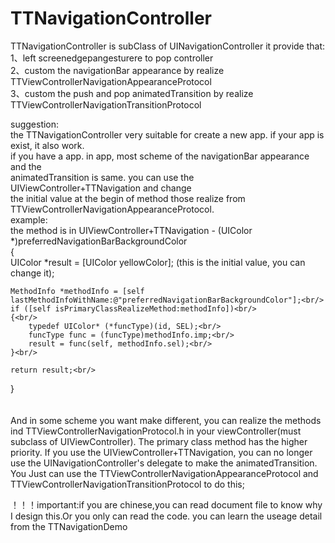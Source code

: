 # TTNavigationController


 TTNavigationController is subClass of UINavigationController
 it provide that:<br/>
 1、left screenedgepangesturere to pop controller<br/>
 2、custom the navigationBar appearance by realize TTViewControllerNavigationAppearanceProtocol<br/>
 3、custom the push and pop animatedTransition by realize TTViewControllerNavigationTransitionProtocol<br/>

 suggestion:<br/>
 the TTNavigationController very suitable for create a new app. if your app is exist, it also work.<br/>
 if you have a app. in app, most scheme of the navigationBar appearance and the <br/>
 animatedTransition is same. you can use the UIViewController+TTNavigation and change<br/>
 the initial value at the begin of method those realize from TTViewControllerNavigationAppearanceProtocol.<br/>
 example: <br/>
 the method is in UIViewController+TTNavigation
 \- (UIColor *)preferredNavigationBarBackgroundColor<br/>
{<br/>
    UIColor *result = [UIColor yellowColor]; (this is the initial value, you can change it);<br/>

    MethodInfo *methodInfo = [self lastMethodInfoWithName:@"preferredNavigationBarBackgroundColor"];<br/>
    if ([self isPrimaryClassRealizeMethod:methodInfo])<br/>
    {<br/>
        typedef UIColor* (*funcType)(id, SEL);<br/>
        funcType func = (funcType)methodInfo.imp;<br/>
        result = func(self, methodInfo.sel);<br/>
    }<br/>

    return result;<br/>
}<br/>
<br/>
<br/>
 And in some scheme you want make different, you can realize the methods ind TTViewControllerNavigationProtocol.h
 in your viewController(must subclass of UIViewController). The primary class method has
 the higher priority.
 If you use the UIViewController+TTNavigation, you can no longer use the 
 UINavigationController's delegate to make the animatedTransition. You Just can use the
 TTViewControllerNavigationAppearanceProtocol and TTViewControllerNavigationTransitionProtocol to do this;

 ！！！important:if you are chinese,you can read document file to know why I design this.Or you only can read the code.
 you can learn the useage detail from the TTNavigationDemo


